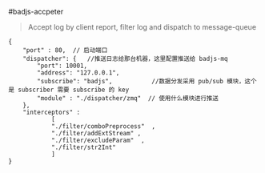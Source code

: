 #badjs-accpeter

> Accept log by client report, filter log and dispatch to message-queue
```
{
    "port" : 80,  // 启动端口
    "dispatcher": {   //推送日志给那台机器，这里配置推送给 badjs-mq
        "port": 10001,   
        "address": "127.0.0.1",
        "subscribe": "badjs",           //数据分发采用 pub/sub 模块，这个是 subscriber 需要 subscribe 的 key 
        "module" : "./dispatcher/zmq"  // 使用什么模块进行推送
    },
    "interceptors" : 
            [
            "./filter/comboPreprocess"  ,
            "./filter/addExtStream" ,
            "./filter/excludeParam"  ,
            "./filter/str2Int"  
            ]
}
```
